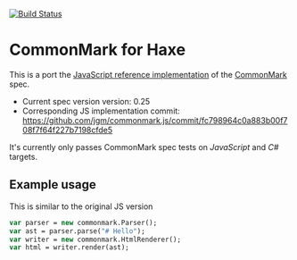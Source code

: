[![Build Status](https://travis-ci.org/nadako/commonmark-hx.svg?branch=master)](https://travis-ci.org/nadako/commonmark-hx)

# CommonMark for Haxe

This is a port the [JavaScript reference implementation](https://github.com/jgm/commonmark.js) of the [CommonMark](http://commonmark.org/) spec.

* Current spec version version: 0.25
* Corresponding JS implementation commit: https://github.com/jgm/commonmark.js/commit/fc798964c0a883b00f708f7f64f227b7198cfde5

It's currently only passes CommonMark spec tests on *JavaScript* and *C#* targets.

## Example usage

This is similar to the original JS version

```haxe
var parser = new commonmark.Parser();
var ast = parser.parse("# Hello");
var writer = new commonmark.HtmlRenderer();
var html = writer.render(ast);
```
